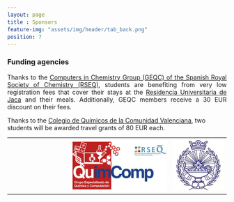 ```yaml
--- 
layout: page
title : Sponsors
feature-img: "assets/img/header/tab_back.png"
position: 7
---
```


### Funding agencies

<p align="justify">Thanks to the <a href='https://geqc.rseq.org/'>Computers in Chemistry Group (GEQC) of the Spanish Royal Society of Chemistry (RSEQ)</a>, students are benefiting from very low registration fees that cover their stays at the <a href='https://resijaca.unizar.es/'>Residencia Universitaria de Jaca</a> and their meals. Additionally, GEQC members receive a 30 EUR discount on their fees.

Thanks to the <a href='https://colegioquimicos.com/'>Colegio de Químicos de la Comunidad Valenciana</a>, two students will be awarded travel grants of 80 EUR each.</p>

<html>
<head>
<style>
#customers {
  border-collapse: collapse;
  width: 100%;
}

#customers td, #customers th {
  border: 0px solid #ddd;
  line-height: 1.5;
}

</style>
</head>
<body>

<table id="customers">
  <tr>
    <td>&nbsp;&nbsp;&nbsp;&nbsp;&nbsp;&nbsp;&nbsp;&nbsp;&nbsp;&nbsp;&nbsp;&nbsp;&nbsp;&nbsp;&nbsp;&nbsp;&nbsp;&nbsp;&nbsp;&nbsp;&nbsp;&nbsp;&nbsp;&nbsp;&nbsp;&nbsp;&nbsp;&nbsp;&nbsp;&nbsp;&nbsp;&nbsp;&nbsp;&nbsp;</td>
    <td>
      <a href="https://geqc.rseq.org/">
        <img src="../assets/img/sponsors/geqc.png" width="370">
      </a>
    </td>
    <td>
      <a href="https://colegioquimicos.com/">
        <img src="../assets/img/sponsors/cqcv.jpg" width="200">
      </a>
    </td>
  </tr>
</table>

</body>
</html>

<br>
 

